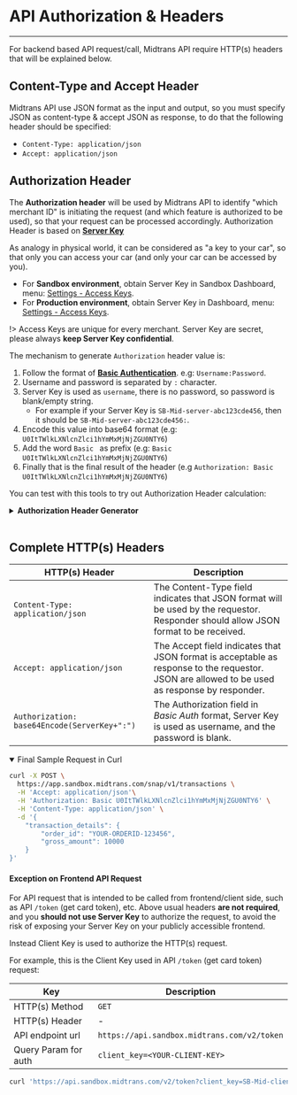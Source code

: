 # API Authorization & Headers
<hr>

For backend based API request/call, Midtrans API require HTTP(s) headers that will be explained below.

## Content-Type and Accept Header

Midtrans API use JSON format as the input and output, so you must specify JSON as content-type & accept JSON as response, to do that the following header should be specified:

- `Content-Type: application/json`
- `Accept: application/json`

## Authorization Header

The **Authorization header** will be used by Midtrans API to identify "which merchant ID" is initiating the request (and which feature is authorized to be used), so that your request can be processed accordingly. Authorization Header is based on [**Server Key**](/en/midtrans-account/overview.md#retrieving-api-access-keys)

As analogy in physical world, it can be considered as "a key to your car", so that only you can access your car (and only your car can be accessed by you).

- For **Sandbox environment**, obtain Server Key in Sandbox Dashboard, menu: [Settings - Access Keys](https://dashboard.sandbox.midtrans.com/settings/config_info).
- For **Production environment**, obtain Server Key in Dashboard, menu: [Settings - Access Keys](https://dashboard.midtrans.com/settings/config_info).

!> Access Keys are unique for every merchant. Server Key are secret, please always **keep Server Key confidential**.

The mechanism to generate `Authorization` header value is:
1. Follow the format of [**Basic Authentication**](https://swagger.io/docs/specification/authentication/basic-authentication/). e.g: `Username:Password`.
2. Username and password is separated by `:` character.
3. Server Key is used as `username`, there is no password, so password is blank/empty string.
	- For example if your Server Key is `SB-Mid-server-abc123cde456`, then it should be `SB-Mid-server-abc123cde456:`.
4. Encode this value into base64 format (e.g: `U0ItTWlkLXNlcnZlci1hYmMxMjNjZGU0NTY6`)
5. Add the word `Basic ` as prefix (e.g: `Basic U0ItTWlkLXNlcnZlci1hYmMxMjNjZGU0NTY6`)
6. Finally that is the final result of the header (e.g `Authorization: Basic U0ItTWlkLXNlcnZlci1hYmMxMjNjZGU0NTY6`)

You can test with this tools to try out Authorization Header calculation:

<details>
<summary><b>Authorization Header Generator</b></summary>
<article>

[Authorization Header Generator](https://jsfiddle.net/wx3hbcen/embedded/result,html/dark ':include :type=iframe width=100% height=600px')
</article>
</details>
<br>

## Complete HTTP(s) Headers

 HTTP(s) Header | Description
--- | ---
`Content-Type: application/json` | The Content-Type field indicates that JSON format will be used by the requestor. Responder should allow JSON format to be received.
`Accept: application/json` | The Accept field indicates that JSON format is acceptable as response to the requestor. JSON are allowed to be used as response by responder.
`Authorization: base64Encode(ServerKey+":")` | The Authorization field in *Basic Auth* format, Server Key is used as username, and the password is blank.

<details open>
<summary>Final Sample Request in Curl</summary>
<article>

```bash
curl -X POST \
  https://app.sandbox.midtrans.com/snap/v1/transactions \
  -H 'Accept: application/json'\
  -H 'Authorization: Basic U0ItTWlkLXNlcnZlci1hYmMxMjNjZGU0NTY6' \
  -H 'Content-Type: application/json' \
  -d '{
    "transaction_details": {
        "order_id": "YOUR-ORDERID-123456",
        "gross_amount": 10000
    }
}'
```
</article>
</details>

#### Exception on Frontend API Request

For API request that is intended to be called from frontend/client side, such as API `/token` (get card token), etc. Above usual headers **are not required**, and you **should not use Server Key** to authorize the request, to avoid the risk of exposing your Server Key on your publicly accessible frontend.

Instead Client Key is used to authorize the HTTP(s) request.

For example, this is the Client Key used in API `/token` (get card token) request:

Key | Description
--- | ---
HTTP(s) Method | `GET`
HTTP(s) Header | -
API endpoint url | `https://api.sandbox.midtrans.com/v2/token`
Query Param for auth | `client_key=<YOUR-CLIENT-KEY>`

```bash
curl 'https://api.sandbox.midtrans.com/v2/token?client_key=SB-Mid-client-xxxxxxx&card_cvv=123&gross_amount=20000&currency=IDR&card_number=4811111111111114&card_exp_month=02&card_exp_year=2025'
```